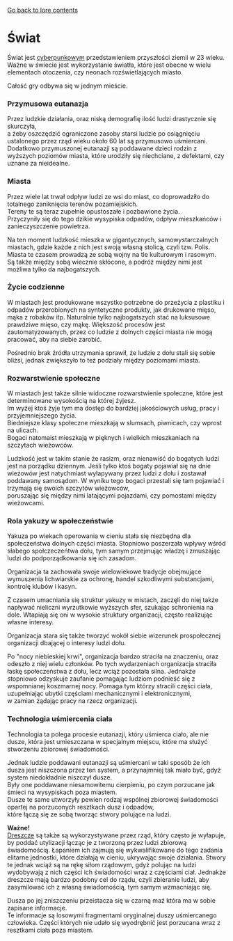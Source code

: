 ﻿[Go back to lore contents](../loreContents.md)

# Świat
Świat jest [cyberpunkowym](https://pl.wikipedia.org/wiki/Cyberpunk) przedstawieniem przyszłości ziemii w 23 wieku.  
Ważne w świecie jest wykorzystanie światła, które jest obecne w wielu elementach otoczenia, czy neonach rozświetlających miasto.

Całość gry odbywa się w jednym mieście.

### Przymusowa eutanazja
Przez ludzkie działania, oraz niską demografię ilość ludzi drastycznie się skurczyła,  
a żeby oszczędzić ograniczone zasoby starsi ludzie po osiągnięciu ustalonego przez rząd wieku około 60 lat są przymusowo uśmiercani.  
Dodatkowo przymuszonej eutanazji są poddawane dzieci rodzin z wyższych poziomów miasta, które urodziły się niechciane, z defektami, czy uznane za nieidealne.

### Miasta
Przez wiele lat trwał odpływ ludzi ze wsi do miast, co doprowadziło do totalnego zaniknięcia terenów pozamiejskich.  
Tereny te są teraz zupełnie opustoszałe i pozbawione życia.  
Przyczyniły się do tego dzikie wysypiska odpadów, odpływ mieszkańców i zanieczyszczenie powietrza.

Na ten moment ludzkość mieszka w gigantycznych, samowystarczalnych miastach, gdzie każde z nich jest swoją własną stolicą, czyli tzw. Polis.  
Miasta te czasem prowadzą ze sobą wojny na tle kulturowym i rasowym.  
Są także między sobą wiecznie skłócone, a podróż między nimi jest możliwa tylko da najbogatszych.  

### Życie codzienne
W miastach jest produkowane wszystko potrzebne do przeżycia z plastiku i odpadów przerobionych na syntetyczne produkty, jak drukowane mięso, mąka z robaków itp.
Naturalnie tylko najbogatszych stać na luksusowe prawdziwe mięso, czy mąkę.
Większość procesów jest zautomatyzowanych, przez co ludzie z dolnych części miasta nie mogą pracować, aby na siebie zarobić.

Pośrednio brak źródła utrzymania sprawił, że ludzie z dołu stali się sobie bliżsi, jednak zwiększyło to też podziały między poziomami miasta.

### Rozwarstwienie społeczne
W miastach jest także silnie widoczne rozwarstwienie społeczne, które jest determinowane wysokością na której żyjesz.  
Im wyżej ktoś żyje tym ma dostęp do bardziej jakościowych usług, pracy i przyjemniejszego życia.  
Biedniejsze klasy społeczne mieszkają w slumsach, piwnicach, czy wprost na ulicach.  
Bogaci natomaist mieszkają w pięknych i wielkich mieszkaniach na szczytach wieżowców.  

Ludzkość jest w takim stanie że rasizm, oraz nienawiść do bogatych ludzi jest na porządku dziennym.
Jeśli tylko ktoś bogaty pojawiał się na dnie wieżowów jest natychmiast wyłapywany przez ludzi z dołu i zostawał poddawany samosądom.
W wyniku tego bogaci przestali się tam pojawiać i trzymają się swoich szczytów wieżowców,  
poruszając się między nimi latającymi pojazdami, czy pomostami między wieżowcami.

### Rola yakuzy w społeczeństwie
Yakuza po wiekach operowania w cieniu stała się niezbędna dla społeczeństwa dolnych części miasta.
Stopniowo poszerzała wpływy wśród słabego społczeczeńtwa dołu, tym samym przejmując władzę i zmuszając ludzi do podporządkowania się ich zasadom.

Organizacja ta zachowała swoje wielowiekowe tradycje obejmujące wymuszenia lichwiarskie za ochronę, handel szkodliwymi substancjami, kontrolę klubów i kasyn.

Z czasem umacniania się struktur yakuzy w mistach, zaczęli do niej także napływać nieliczni wyrzutkowie wyższych sfer, szukając schronienia na dole.
Wtapiają się oni w wysokie struktury organizacji, często realizując własne interesy.

Organizacja stara się także tworzyć wokół siebie wizerunek prospołecznej organizacji dbającej o interesy ludzi dołu.

Po "nocy niebieskiej krwi", organizacja bardzo straciła na znaczeniu, oraz odeszło z niej wielu członków.
Po tych wydarzeniach organizacja straciła łaskę społeczeństwa z dołu, lecz wciąż pozostała silna.
Jednakże stopniowo odzyskuje zaufanie pomagając ludziom podnieść się z wspomnianej koszmarnej nocy.
Pomaga tym którzy stracili części ciała, uzupełniając ubytki częściami mechanicznymi i elektronicznymi,  
w zamian żądając pracy na rzecz organizacji.

### Technologia uśmiercenia ciała
Technologia ta polega procesie eutanazji, który uśmierca ciało, ale nie dusze, która jest umieszczana w specjalnym miejscu, które ma służyć stworzeniu zbiorowej świadomości.

Jednak ludzie poddawani eutanazji są uśmiercani w taki sposób że ich dusza jest niszczona przez ten system, a przynajmniej tak miało być, gdyż system niedokładnie niszczył dusze.  
Były one  poddawane niesamowitemu cierpieniu, po czym porzucane jak śmieci na wysypiskach poza miastem.  
Dusze te same utworzyły pewien rodzaj wspólnej zbiorowej świadomości opartej na porzuconych resztkach dusz i odpadów,  
które łączą się ze sobą tworząc stwory polujące na ludzi.  

**Ważne!**  
[Dreszcze](./enemies.md) są także są wykorzystywane przez rząd, który często je wyłapuje, by poddać utylizacji łącząc je z tworzoną przez ludzi zbiorową świadomością.
Łapaniem ich zajmują się wykwalifikowane do tego zadania elitarne jednostki, które działają w cieniu, ukrywając swoje działania.
Stwory te jednak wciąż są na rękę siłom rządowym, gdyż polując na ludzi wydobywają z nich części ich świadomości wraz z częściami ciał.
Jednakże dreszcze mają bardzo podobny cel do rządu, czyli zbieranie ludzi, aby zasymilować ich z własną świadomością, tym samym wzmacniając się.

Dusza po jej zniszczeniu przeistacza się w czarną maź która ma w sobie zapisane informacje.  
Te informacje są losowymi fragmentami oryginalnej duszy uśmiercanego człowieka.
Części których nie udało się wyodrębnić jest porzucana wraz z resztkami ciała poza miastem.

